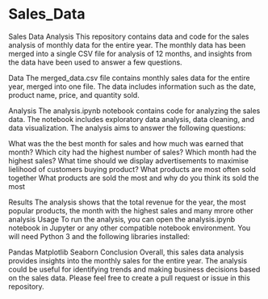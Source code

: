# Sales_Data
Sales Data Analysis
This repository contains data and code for the sales analysis of monthly data for the entire year. The monthly data has been merged into a single CSV file for analysis of 12 months, and insights from the data have been used to answer a few questions.

Data
The merged_data.csv file contains monthly sales data for the entire year, merged into one file. The data includes information such as the date, product name, price, and quantity sold.

Analysis
The analysis.ipynb notebook contains code for analyzing the sales data. The notebook includes exploratory data analysis, data cleaning, and data visualization. The analysis aims to answer the following questions:

What was the the best month for sales and how much was earned that month?
Which city had the highest number of sales?
Which month had the highest sales?
What time should  we display advertisements to maximise lielihood of customers buying product?
What products are most often sold together
What products are sold the most and why do you think its sold the most

Results
The analysis shows that the total revenue for the year, the most popular products, the month with the highest sales and many mrore other analysis
Usage
To run the analysis, you can open the analysis.ipynb notebook in Jupyter or any other compatible notebook environment. You will need Python 3 and the following libraries installed:

Pandas
Matplotlib
Seaborn
Conclusion
Overall, this sales data analysis provides insights into the monthly sales for the entire year. The analysis could be useful for identifying trends and making business decisions based on the sales data.
Please feel free to create a pull request or issue in this repository.
